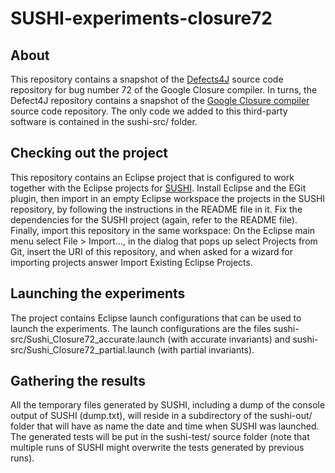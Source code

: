 # SUSHI-experiments-closure72

## About

This repository contains a snapshot of the [Defects4J](https://github.com/rjust/defects4j) source code repository 
for bug number 72 of the Google Closure compiler. In turns, the Defect4J repository contains a snapshot of the 
[Google Closure compiler](https://github.com/google/closure-compiler) source code repository. The only code we 
added to this third-party software is contained in the sushi-src/ folder.

## Checking out the project

This repository contains an Eclipse project that is configured to work together with the Eclipse projects for 
[SUSHI](https://github.com/pietrobraione/sushi). 
Install Eclipse and the EGit plugin, then import in an empty Eclipse workspace the projects in the SUSHI repository, 
by following the instructions in the README file in it. Fix the dependencies for the SUSHI project (again, 
refer to the README file). Finally, import this repository in the same workspace: On the Eclipse main menu select File > Import..., in the dialog that pops up select 
Projects from Git, insert the URI of this repository, and when asked for a wizard for importing projects answer 
Import Existing Eclipse Projects.

## Launching the experiments

The project contains Eclipse launch configurations that can be used to launch the experiments. The launch configurations 
are the files sushi-src/Sushi_Closure72_accurate.launch (with accurate invariants) and 
sushi-src/Sushi_Closure72_partial.launch (with partial invariants).

## Gathering the results

All the temporary files generated by SUSHI, including a dump of the console output of SUSHI (dump.txt), will reside 
in a subdirectory of the sushi-out/ folder that will have as name the date and time when SUSHI was launched. The 
generated tests will be put in the sushi-test/ source folder (note that multiple runs of SUSHI might overwrite 
the tests generated by previous runs).

